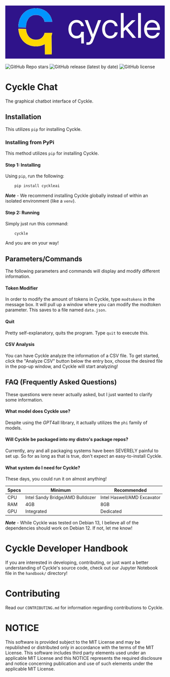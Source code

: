 ![Alt text](https://github.com/srcworks-software/Cyckle-ai/blob/main/.github/cycklelogo.jpg)

![GitHub Repo stars](https://img.shields.io/github/stars/srcworks-software/Cyckle-ai?style=for-the-badge)
![GitHub release (latest by date)](https://img.shields.io/github/v/release/srcworks-software/Cyckle-ai?style=for-the-badge)
![GitHub license](https://img.shields.io/github/license/srcworks-software/Cyckle-ai?style=for-the-badge)

# Cyckle Chat

The graphical chatbot interface of Cyckle.

## Installation

This utilizes ```pip``` for installing Cyckle.

### Installing from PyPi

This method utilizes ```pip``` for installing Cyckle.

#### Step 1: Installing

Using ```pip```, run the following:
```bash
    pip install cyckleai
```
***Note*** - We recommend installing Cyckle globally instead of within an isolated environment (like a ```venv```).

#### Step 2: Running

Simply just run this command:
```
    cyckle
```
And you are on your way!

## Parameters/Commands
The following parameters and commands will display and modify different information.

#### Token Modifier
In order to modify the amount of tokens in Cyckle, type ```modtokens``` in the message box. It will pull up a window where you can modify the modtoken parameter. This saves to a file named ```data.json```.

#### Quit
Pretty self-explanatory, quits the program. Type ```quit``` to execute this.

#### CSV Analysis
You can have Cyckle analyze the information of a CSV file. To get started, click the "Analyze CSV" button below the entry box, choose the desired file in the pop-up window, and Cyckle will start analyzing! 

## FAQ (Frequently Asked Questions)
These questions were never actually asked, but I just wanted to clarify some information.

#### What model does Cyckle use?
Despite using the *GPT*4all library, it actually utilizes the ```phi``` family of models.

#### Will Cyckle be packaged into my distro's package repos?
Currently, any and all packaging systems have been SEVERELY painful to set up. So for as long as that is true, don't expect an easy-to-install Cyckle.

#### What system do I need for Cyckle?
These days, you could run it on almost anything!

| Specs | Minimum | Recommended |
|-------|---------|-------------|
| CPU   | Intel Sandy Bridge/AMD Bulldozer | Intel Haswell/AMD Excavator |
| RAM   | 4GB | 8GB |
| GPU   | Integrated | Dedicated |

***Note*** - While Cyckle was tested on Debian 13, I believe all of the dependencies should work on Debian 12. If not, let me know!

# Cyckle Developer Handbook
If you are interested in developing, contributing, or just want a better understanding of Cyckle's source code, check out our Jupyter Notebook file in the ```handbook/``` directory! 

# Contributing
Read our ```CONTRIBUTING.md``` for information regarding contributions to Cyckle.

# NOTICE
This software is provided subject to the MIT License and may be republished or distributed only in accordance with the terms of the MIT License. 
This software includes third party elements used under an applicable MIT License and this NOTICE represents the required disclosure and notice concerning publication and use of such elements under the applicable MIT License.   
